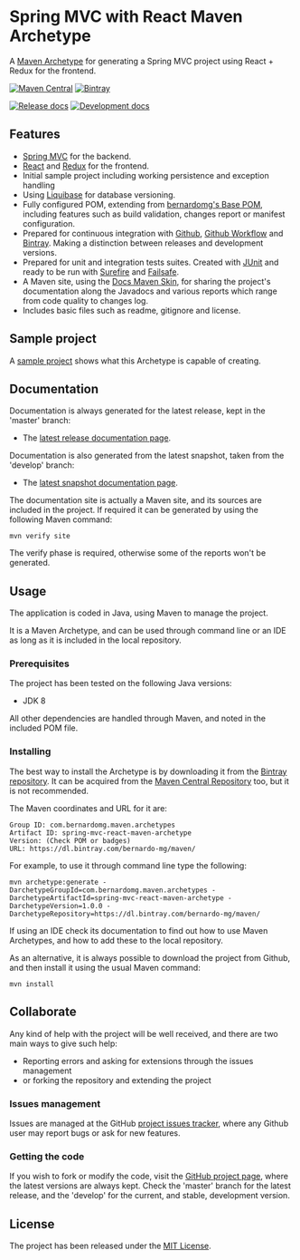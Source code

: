 # Spring MVC with React Maven Archetype

A [Maven Archetype][maven-archetype] for generating a Spring MVC project using React + Redux for the frontend.

[![Maven Central](https://img.shields.io/maven-central/v/com.bernardomg.maven.archetypes/spring-mvc-react-archetype.svg)][maven-repo]
[![Bintray](https://api.bintray.com/packages/bernardo-mg/maven/spring-mvc-react-maven-archetype/images/download.svg)][bintray-repo]

[![Release docs](https://img.shields.io/badge/docs-release-blue.svg)][site-release]
[![Development docs](https://img.shields.io/badge/docs-develop-blue.svg)][site-develop]

## Features

- [Spring MVC][spring-mvc] for the backend.
- [React][react] and [Redux][redux] for the frontend.
- Initial sample project including working persistence and exception handling
- Using [Liquibase][liquibase] for database versioning.
- Fully configured POM, extending from [bernardomg's Base POM][base-pom], including features such as build validation, changes report or manifest configuration.
- Prepared for continuous integration with [Github][github], [Github Workflow][github-workflow] and [Bintray][bintray]. Making a distinction between releases and development versions.
- Prepared for unit and integration tests suites. Created with [JUnit][junit] and ready to be run with [Surefire][surefire] and [Failsafe][failsafe].
- A Maven site, using the [Docs Maven Skin][docs-skin], for sharing the project's documentation along the Javadocs and various reports which range from code quality to changes log.
- Includes basic files such as readme, gitignore and license.

## Sample project

A [sample project][sample-project] shows what this Archetype is capable of creating.

## Documentation

Documentation is always generated for the latest release, kept in the 'master' branch:

- The [latest release documentation page][site-release].

Documentation is also generated from the latest snapshot, taken from the 'develop' branch:

- The [latest snapshot documentation page][site-develop].

The documentation site is actually a Maven site, and its sources are included in the project. If required it can be generated by using the following Maven command:

```
mvn verify site
```

The verify phase is required, otherwise some of the reports won't be generated.

## Usage

The application is coded in Java, using Maven to manage the project.

It is a Maven Archetype, and can be used through command line or an IDE as long as it is included in the local repository.

### Prerequisites

The project has been tested on the following Java versions:
* JDK 8

All other dependencies are handled through Maven, and noted in the included POM file.

### Installing

The best way to install the Archetype is by downloading it from the [Bintray repository][bintray-repo]. It can be acquired from the [Maven Central Repository][maven-repo] too, but it is not recommended.

The Maven coordinates and URL for it are:

```
Group ID: com.bernardomg.maven.archetypes
Artifact ID: spring-mvc-react-maven-archetype
Version: (Check POM or badges)
URL: https://dl.bintray.com/bernardo-mg/maven/
```

For example, to use it through command line type the following:

```
mvn archetype:generate -DarchetypeGroupId=com.bernardomg.maven.archetypes -DarchetypeArtifactId=spring-mvc-react-maven-archetype -DarchetypeVersion=1.0.0 -DarchetypeRepository=https://dl.bintray.com/bernardo-mg/maven/
```

If using an IDE check its documentation to find out how to use Maven Archetypes, and how to add these to the local repository.

As an alternative, it is always possible to download the project from Github, and then install it using the usual Maven command:

```
mvn install
```

## Collaborate

Any kind of help with the project will be well received, and there are two main ways to give such help:

- Reporting errors and asking for extensions through the issues management
- or forking the repository and extending the project

### Issues management

Issues are managed at the GitHub [project issues tracker][issues], where any Github user may report bugs or ask for new features.

### Getting the code

If you wish to fork or modify the code, visit the [GitHub project page][scm], where the latest versions are always kept. Check the 'master' branch for the latest release, and the 'develop' for the current, and stable, development version.

## License
The project has been released under the [MIT License][license].

[bintray-repo]: https://bintray.com/bernardo-mg/maven/spring-mvc-react-maven-archetype/view
[maven-repo]: https://mvnrepository.com/artifact/com.bernardomg.maven.archetypes/spring-mvc-react-archetype
[junit]: https://junit.org
[issues]: https://github.com/Bernardo-MG/spring-mvc-react-maven-archetype/issues
[license]: https://www.opensource.org/licenses/mit-license.php
[scm]: https://github.com/Bernardo-MG/spring-mvc-react-maven-archetype
[site-develop]: https://docs.bernardomg.com/development/maven/spring-mvc-react-maven-archetype
[site-release]: https://docs.bernardomg.com/maven/spring-mvc-react-maven-archetype

[maven-archetype]: https://maven.apache.org/guides/introduction/introduction-to-archetypes.html

[sample-project]: https://github.com/Bernardo-MG/spring-mvc-react-maven-archetype-example

[spring-mvc]: https://spring.io/

[liquibase]: https://www.liquibase.org/

[docs-skin]: https://github.com/Bernardo-MG/docs-maven-skin
[base-pom]: https://github.com/Bernardo-MG/base-pom

[github]: https://github.com/
[bintray]: https://bintray.com/
[github-workflow]: https://docs.github.com/en/actions/configuring-and-managing-workflows

[react]: https://reactjs.org/
[redux]: https://redux.js.org/

[surefire]: https://maven.apache.org/surefire/maven-surefire-plugin/
[failsafe]: https://maven.apache.org/surefire/maven-failsafe-plugin/
